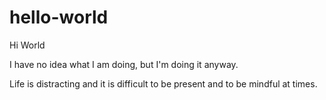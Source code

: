 # hello-world

Hi World

I have no idea what I am doing, but I'm doing it anyway.

Life is distracting and it is difficult to be present and to be mindful at times.
